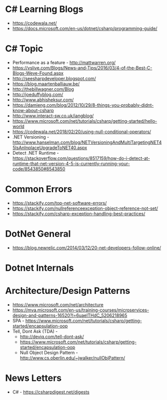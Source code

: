 # C# Learning Blogs
* https://codewala.net/
* https://docs.microsoft.com/en-us/dotnet/csharp/programming-guide/

# C# Topic
* Performance as a feature - http://mattwarren.org/
* https://vslive.com/Blogs/News-and-Tips/2016/03/4-of-the-Best-C-Blogs-Weve-Found.aspx
* http://seesharpdeveloper.blogspot.com/
* https://blog.maartenballiauw.be/
* http://thebillwagner.com/Blog
* http://joeduffyblog.com/
* http://www.abhisheksur.com/
* https://damieng.com/blog/2012/10/29/8-things-you-probably-didnt-know-about-csharp
* http://www.interact-sw.co.uk/iangblog/
* https://www.microsoft.com/net/tutorials/csharp/getting-started/hello-world
* https://codewala.net/2018/02/20/using-null-conditional-operators/
* .NET Versioning - http://www.hanselman.com/blog/NETVersioningAndMultiTargetingNET45IsAnInplaceUpgradeToNET40.aspx
* Detect .NET Runtime - https://stackoverflow.com/questions/8517159/how-do-i-detect-at-runtime-that-net-version-4-5-is-currently-running-your-code/8543850#8543850

# Common Errors
* https://stackify.com/top-net-software-errors/
* https://stackify.com/nullreferenceexception-object-reference-not-set/
* https://stackify.com/csharp-exception-handling-best-practices/


# DotNet General
* https://blog.newrelic.com/2014/03/12/20-net-developers-follow-online/


# Dotnet Internals


# Architecture/Design Patterns
* https://www.microsoft.com/net/architecture
* https://mva.microsoft.com/en-us/training-courses/microservices-design-and-patterns-16520?l=6uaeITHdC_5206218965
* SPA - https://www.microsoft.com/net/tutorials/csharp/getting-started/encapsulation-oop
* Tell, Dont Ask (TDA) - 
   * http://deviq.com/tell-dont-ask/
   * https://www.microsoft.com/net/tutorials/csharp/getting-started/encapsulation-oop
   * Null Object Design Pattern - http://www.cs.oberlin.edu/~jwalker/nullObjPattern/

# News Letters
* C# - https://csharpdigest.net/digests
